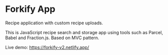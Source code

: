 # Forkify App

Recipe application with custom recipe uploads.

This is JavaScript recipe search and storage app using tools such as Parcel, Babel and Fraction.js. Based on MVC pattern.

Live demo: https://forkify-v2.netlify.app/
